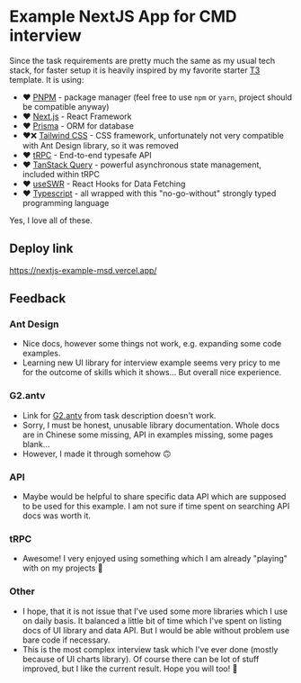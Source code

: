 # Example NextJS App for CMD interview

Since the task requirements are pretty much the same as my usual tech stack, for faster setup it is heavily inspired by my favorite starter [T3](https://create.t3.gg/) template. It is using:

- ❤️ [PNPM](https://pnpm.io/) - package manager (feel free to use `npm` or `yarn`, project should be compatible anyway)
- ❤️ [Next.js](https://nextjs.org) - React Framework
- ❤️ [Prisma](https://prisma.io) - ORM for database
- ❤️❌ [Tailwind CSS](https://tailwindcss.com) - CSS framework, unfortunately not very compatible with Ant Design library, so it was removed
- ❤️ [tRPC](https://trpc.io) - End-to-end typesafe API
- ❤️ [TanStack Query](https://trpc.io) - powerful asynchronous state management, included within tRPC
- ❤️ [useSWR](https://trpc.io) - React Hooks for Data Fetching
- ❤️ [Typescript](https://www.typescriptlang.org/) - all wrapped with this "no-go-without" strongly typed programming language

Yes, I love all of these.

## Deploy link

https://nextjs-example-msd.vercel.app/

## Feedback

### Ant Design

- Nice docs, however some things not work, e.g. expanding some code examples.
- Learning new UI library for interview example seems very pricy to me for the outcome of skills which it shows... But overall nice experience.

### G2.antv

- Link for [G2.antv](https://g2.antv.vision/en/examples/gallery) from task description doesn't work.
- Sorry, I must be honest, unusable library documentation. Whole docs are in Chinese some missing, API in examples missing, some pages blank...
- However, I made it through somehow 🙃

### API

- Maybe would be helpful to share specific data API which are supposed to be used for this example. I am not sure if time spent on searching API docs was worth it.

### tRPC

- Awesome! I very enjoyed using something which I am already "playing" with on my projects 🙂

### Other

- I hope, that it is not issue that I've used some more libraries which I use on daily basis. It balanced a little bit of time which I've spent on listing docs of UI library and data API. But I would be able without problem use bare code if necessary.
- This is the most complex interview task which I've ever done (mostly because of UI charts library). Of course there can be lot of stuff improved, but I like the current result. Hope you will too! 🙂
